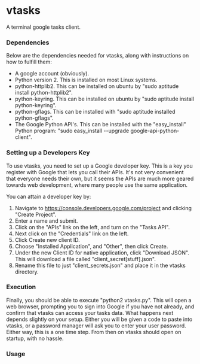 # vtasks

A terminal google tasks client.

### Dependencies
Below are the dependencies needed for vtasks, along with instructions
on how to fulfill them:

- A google account (obviously).
- Python version 2.  This is installed on most Linux systems.
- python-httplib2.  This can be installed on ubuntu by "sudo aptitude install
python-httplib2".
- python-keyring.  This can be installed on ubuntu by "sudo aptitude install
python-keyring".
- python-gflags.  This can be installed with "sudo aptitude installed python-gflags".
- The Google Python API's.  This can be installed with the "easy\_install"
Python program: "sudo easy\_install --upgrade google-api-python-client".


### Setting up a Developers Key
To use vtasks, you need to set up a Google developer key.  This is a key you
register with Google that lets you call their APIs.  It's not very convenient
that everyone needs their own, but it seems the APIs are much more geared
towards web development, where many people use the same application.

You can attain a developer key by:

1. Navigate to https://console.developers.google.com/project and clicking "Create Project".
2.  Enter a name and submit.
3. Click on the "APIs" link on the left, and turn on the "Tasks API".
4. Next click on the "Credentials" link on the left.
5. Click Create new client ID.
6. Choose "Installed Application", and "Other", then click Create.
7. Under the new Client ID for native application, click "Download JSON".  This will download a file called "client\_secret[stuff].json".
8. Rename this file to just "client\_secrets.json" and place it in the vtasks directory.

### Execution
Finally, you should be able to execute "python2 vtasks.py".  This will open a
web browser, prompting you to sign into Google if you have not already, and
confirm that vtasks can access your tasks data.  What happens next depends
slightly on your setup.  Either you will be given a code to paste into vtasks,
or a password manager will ask you to enter your user password.  Either way,
this is a one time step.  From then on vtasks should open on startup, with
no hassle.

### Usage




